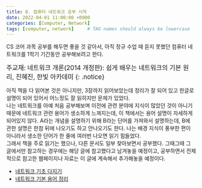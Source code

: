 ```yaml
---
title: 0. 컴퓨터 네트워크 공부 시작
date: 2022-04-01 11:00:00 +0900
categories: [Computer, Network]
tags: [computer, network]     # TAG names should always be lowercase
---
```


CS 코어 과목 공부를 해두면 좋을 것 같아서, 아직 정규 수업 때 듣지 못했던 컴퓨터 네트워크를 1학기 기간동안 공부해보려고 한다.  
  
<span style="font-size:120%">
주교재: 네트워크 개론(2014 개정판): 쉽게 배우는 네트워크의 기본 원리, 진혜진, 한빛 아카데미
{: .notice}
</span>
  

아직 책을 다 읽어본 것은 아니지만, 3장까지 읽어보았는데 정리가 잘 되어 있고 한글로 설명이 되어 있어서 어느정도 잘 읽히지만 문제가 있었다.  
나는 네트워크를 아예 처음 공부해보며 이전에 관련 분야에 지식이 많았던 것이 아니기 때문에 네트워크 관련 용어가 생소하게 느껴지는데, 이 책에서는 용어 설명이 자세하게 되어있지 않다. A라는 개념을 설명하기 위해 B라는 단어를 가져와서 설명하는데, B에 관한 설명은 한참 뒤에 나오기도 하고 안나오기도 한다. 나는 배경 지식이 풍부한 편이 아니라서 생소한 단어가 한 줄에 여러번 나오면 읽기 힘들었다.  
그래서 책을 주로 읽기는 했으나, 다른 문서도 일부 찾아보면서 공부했다. 그때그때 그 글에서만 참고하는 경우에는 해당 글에 참고했다고 남겨놓을 예정이고, 공부하면서 전체적으로 참고한 웹페이지나 자료는 이 글에 계속해서 추가해놓을 예정이다.  
  
* [네트워크 기초 다지기](https://blog.naver.com/PostList.naver?blogId=hai0416&from=postList&categoryNo=42)
* [네트워크 기본 용어 정리](https://blog.naver.com/PostList.naver?blogId=hai0416&from=postList&categoryNo=37)